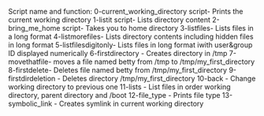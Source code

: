 Script name and function:
0-current_working_directory script- Prints the current working directory
1-listit script- Lists directory content
2-bring_me_home script- Takes you to home directory
3-listfiles- Lists files in a long format
4-listmorefiles- Lists directory contents including hidden files in long format
5-listfilesdigitonly- Lists files in long format iwith user&group ID displayed numerically
6-firstdirectory - Creates directory in /tmp
7-movethatfile- moves a file named betty from /tmp to /tmp/my_first_directory
8-firstdelete- Deletes file named betty from /tmp/my_first_directory
9-firstdirdeletion - Deletes directory /tmp/my_first_directory
10-back - Change working directory to previous one
11-lists - List files in order working directory, parent directory and /boot
12-file_type - Prints file type
13-symbolic_link - Creates symlink in current working directory 
